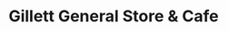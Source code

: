 ---
title: "Gillett General Store & Cafe"
url: /gillett/gillett-general-store-and-cafe/
shop: convenience
---